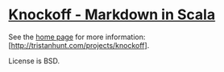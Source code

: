 # [Knockoff - Markdown in Scala](http://tristanhunt.com/projects/knockoff) #

See the [home page](http://tristanhunt.com/projects/knockoff) for more information: [http://tristanhunt.com/projects/knockoff].

License is BSD.
